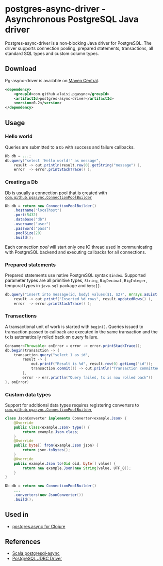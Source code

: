 # postgres-async-driver - Asynchronous PostgreSQL Java driver

Postgres-async-driver is a non-blocking Java driver for PostgreSQL. The driver supports connection pooling, prepared statements, transactions, all standard SQL types and custom column types. 

## Download

Pg-async-driver is available on [Maven Central](http://search.maven.org/#search|ga|1|g%3A%22com.github.alaisi.pgasync%22).

```xml
<dependency>
    <groupId>com.github.alaisi.pgasync</groupId>
    <artifactId>postgres-async-driver</artifactId>
    <version>0.2</version>
</dependency>
```

## Usage

### Hello world

Queries are submitted to a `Db` with success and failure callbacks.

```java
Db db = ...;
db.query("select 'Hello world!' as message",
    result -> out.println(result.row(0).getString("message") ),
    error  -> error.printStackTrace() );
```

### Creating a Db

Db is usually a connection pool that is created with [`com.github.pgasync.ConnectionPoolBuilder`](https://github.com/alaisi/postgres-async-driver/blob/master/src/main/java/com/github/pgasync/ConnectionPoolBuilder.java)

```java
Db db = return new ConnectionPoolBuilder()
    .hostname("localhost")
    .port(5432)
    .database("db")
    .username("user")
    .password("pass")
    .poolSize(20)
    .build();
```

Each connection *pool* will start only one IO thread used in communicating with PostgreSQL backend and executing callbacks for all connections.

### Prepared statements

Prepared statements use native PostgreSQL syntax `$index`. Supported parameter types are all primitive types, `String`, `BigDecimal`, `BigInteger`, temporal types in `java.sql` package and `byte[]`.

```java
db.query("insert into message(id, body) values($1, $2)", Arrays.asList(123, "hello"),
    result -> out.printf("Inserted %d rows", result.updatedRows() ),
    error  -> error.printStackTrace() );
```

### Transactions

A transactional unit of work is started with `begin()`. Queries issued to transaction passed to callback are executed in the same transaction and the tx is automatically rolled back on query failure.

```java
Consumer<Throwable> onError = error -> error.printStackTrace();
db.begin(transaction -> {
    transaction.query("select 1 as id",
        result -> {
            out.printf("Result is %d", result.row(0).getLong("id"));
            transaction.commit(() -> out.println("Transaction committed"), onError);
        },
        error -> err.println("Query failed, tx is now rolled back"))
}, onError)
```

### Custom data types

Support for additional data types requires registering converters to [`com.github.pgasync.ConnectionPoolBuilder`](https://github.com/alaisi/postgres-async-driver/blob/master/src/main/java/com/github/pgasync/ConnectionPoolBuilder.java)

```java
class JsonConverter implements Converter<example.Json> {
    @Override
    public Class<example.Json> type() {
        return example.Json.class;
    }
    @Override
    public byte[] from(example.Json json) {
        return json.toBytes();
    }
    @Override
    public example.Json to(Oid oid, byte[] value) {
        return new example.Json(new String(value, UTF_8));
    }
}

Db db = return new ConnectionPoolBuilder()
    ...
    .converters(new JsonConverter())
    .build();
```

## Used in

* [postgres.async for Clojure](https://github.com/alaisi/postgres.async)

## References
* [Scala postgresql-async](https://raw.github.com/mauricio/postgresql-async)
* [PostgreSQL JDBC Driver](http://jdbc.postgresql.org/about/about.html)

